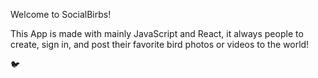 Welcome to SocialBirbs!

This App is made with mainly JavaScript and React, it always people to create, sign in, and post their favorite bird photos or videos to the world!

🐦
